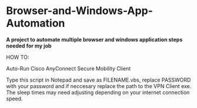 # Browser-and-Windows-App-Automation
**A project to automate multiple browser and windows application steps needed for my job**



HOW TO: 

Auto-Run Cisco AnyConnect Secure Mobility Client

Type this script in Notepad and save as FILENAME.vbs, replace PASSWORD with your password and if neccesary replace the path to the VPN Client exe. The sleep times may need adjusting depending on your internet connection speed. 
